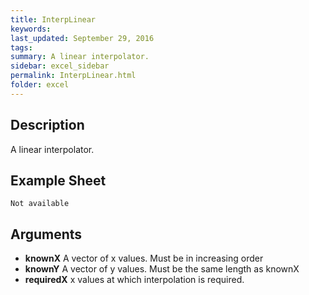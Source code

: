 ```yaml
---
title: InterpLinear
keywords:
last_updated: September 29, 2016
tags:
summary: A linear interpolator.
sidebar: excel_sidebar
permalink: InterpLinear.html
folder: excel
---
```


## Description
A linear interpolator.

<!--HUMAN EDIT START-->

<!--## Details-->

<!--HUMAN EDIT END-->

## Example Sheet

    Not available

## Arguments

* **knownX** A vector of x values.  Must be in increasing order
* **knownY** A vector of y values.  Must be the same length as knownX
* **requiredX** x values at which interpolation is required.

<!--HUMAN EDIT START-->

<!--## Validation-->

<!--HUMAN EDIT END-->

